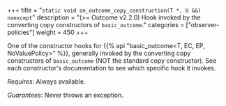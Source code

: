 +++
title = "`static void on_outcome_copy_construction(T *, U &&) noexcept`"
description = "(>= Outcome v2.2.0) Hook invoked by the converting copy constructors of `basic_outcome`."
categories = ["observer-policies"]
weight = 450
+++

One of the constructor hooks for {{% api "basic_outcome<T, EC, EP, NoValuePolicy>" %}}, generally invoked by the converting copy constructors of `basic_outcome` (NOT the standard copy constructor). See each constructor's documentation to see which specific hook it invokes.

*Requires*: Always available.

*Guarantees*: Never throws an exception.
